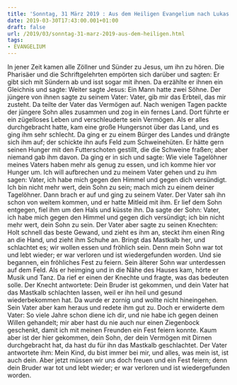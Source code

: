 ```yaml
---
title: 'Sonntag, 31 März 2019 : Aus dem Heiligen Evangelium nach Lukas - Lk 15,1-3.11-32.'
date: 2019-03-30T17:43:00.001+01:00
draft: false
url: /2019/03/sonntag-31-marz-2019-aus-dem-heiligen.html
tags: 
- EVANGELIUM
---
```


In jener Zeit kamen alle Zöllner und Sünder zu Jesus, um ihn zu hören. Die Pharisäer und die Schriftgelehrten empörten sich darüber und sagten: Er gibt sich mit Sündern ab und isst sogar mit ihnen. Da erzählte er ihnen ein Gleichnis und sagte: Weiter sagte Jesus: Ein Mann hatte zwei Söhne. Der jüngere von ihnen sagte zu seinem Vater: Vater, gib mir das Erbteil, das mir zusteht. Da teilte der Vater das Vermögen auf. Nach wenigen Tagen packte der jüngere Sohn alles zusammen und zog in ein fernes Land. Dort führte er ein zügelloses Leben und verschleuderte sein Vermögen. Als er alles durchgebracht hatte, kam eine große Hungersnot über das Land, und es ging ihm sehr schlecht. Da ging er zu einem Bürger des Landes und drängte sich ihm auf; der schickte ihn aufs Feld zum Schweinehüten. Er hätte gern seinen Hunger mit den Futterschoten gestillt, die die Schweine fraßen; aber niemand gab ihm davon. Da ging er in sich und sagte: Wie viele Tagelöhner meines Vaters haben mehr als genug zu essen, und ich komme hier vor Hunger um. Ich will aufbrechen und zu meinem Vater gehen und zu ihm sagen: Vater, ich habe mich gegen den Himmel und gegen dich versündigt. Ich bin nicht mehr wert, dein Sohn zu sein; mach mich zu einem deiner Tagelöhner. Dann brach er auf und ging zu seinem Vater. Der Vater sah ihn schon von weitem kommen, und er hatte Mitleid mit ihm. Er lief dem Sohn entgegen, fiel ihm um den Hals und küsste ihn. Da sagte der Sohn: Vater, ich habe mich gegen den Himmel und gegen dich versündigt; ich bin nicht mehr wert, dein Sohn zu sein. Der Vater aber sagte zu seinen Knechten: Holt schnell das beste Gewand, und zieht es ihm an, steckt ihm einen Ring an die Hand, und zieht ihm Schuhe an. Bringt das Mastkalb her, und schlachtet es; wir wollen essen und fröhlich sein. Denn mein Sohn war tot und lebt wieder; er war verloren und ist wiedergefunden worden. Und sie begannen, ein fröhliches Fest zu feiern. Sein älterer Sohn war unterdessen auf dem Feld. Als er heimging und in die Nähe des Hauses kam, hörte er Musik und Tanz. Da rief er einen der Knechte und fragte, was das bedeuten solle. Der Knecht antwortete: Dein Bruder ist gekommen, und dein Vater hat das Mastkalb schlachten lassen, weil er ihn heil und gesund wiederbekommen hat. Da wurde er zornig und wollte nicht hineingehen. Sein Vater aber kam heraus und redete ihm gut zu. Doch er erwiderte dem Vater: So viele Jahre schon diene ich dir, und nie habe ich gegen deinen Willen gehandelt; mir aber hast du nie auch nur einen Ziegenbock geschenkt, damit ich mit meinen Freunden ein Fest feiern konnte. Kaum aber ist der hier gekommen, dein Sohn, der dein Vermögen mit Dirnen durchgebracht hat, da hast du für ihn das Mastkalb geschlachtet. Der Vater antwortete ihm: Mein Kind, du bist immer bei mir, und alles, was mein ist, ist auch dein. Aber jetzt müssen wir uns doch freuen und ein Fest feiern; denn dein Bruder war tot und lebt wieder; er war verloren und ist wiedergefunden worden.